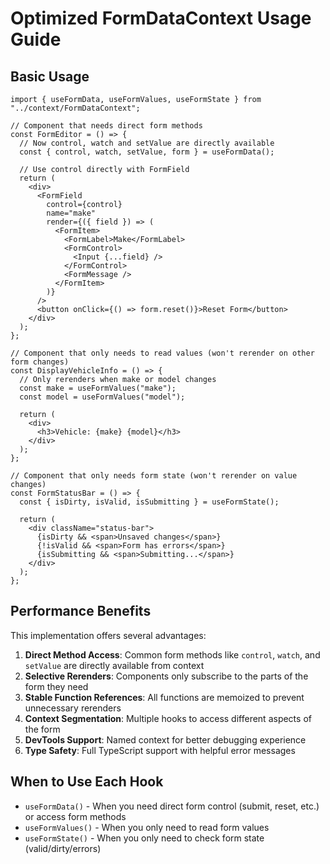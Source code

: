 
# Optimized FormDataContext Usage Guide

## Basic Usage

```tsx
import { useFormData, useFormValues, useFormState } from "../context/FormDataContext";

// Component that needs direct form methods
const FormEditor = () => {
  // Now control, watch and setValue are directly available
  const { control, watch, setValue, form } = useFormData();
  
  // Use control directly with FormField
  return (
    <div>
      <FormField
        control={control}
        name="make"
        render={({ field }) => (
          <FormItem>
            <FormLabel>Make</FormLabel>
            <FormControl>
              <Input {...field} />
            </FormControl>
            <FormMessage />
          </FormItem>
        )}
      />
      <button onClick={() => form.reset()}>Reset Form</button>
    </div>
  );
};

// Component that only needs to read values (won't rerender on other form changes)
const DisplayVehicleInfo = () => {
  // Only rerenders when make or model changes
  const make = useFormValues("make");
  const model = useFormValues("model");
  
  return (
    <div>
      <h3>Vehicle: {make} {model}</h3>
    </div>
  );
};

// Component that only needs form state (won't rerender on value changes)
const FormStatusBar = () => {
  const { isDirty, isValid, isSubmitting } = useFormState();
  
  return (
    <div className="status-bar">
      {isDirty && <span>Unsaved changes</span>}
      {!isValid && <span>Form has errors</span>}
      {isSubmitting && <span>Submitting...</span>}
    </div>
  );
};
```

## Performance Benefits

This implementation offers several advantages:

1. **Direct Method Access**: Common form methods like `control`, `watch`, and `setValue` are directly available from context
2. **Selective Rerenders**: Components only subscribe to the parts of the form they need
3. **Stable Function References**: All functions are memoized to prevent unnecessary rerenders
4. **Context Segmentation**: Multiple hooks to access different aspects of the form
5. **DevTools Support**: Named context for better debugging experience
6. **Type Safety**: Full TypeScript support with helpful error messages

## When to Use Each Hook

- `useFormData()` - When you need direct form control (submit, reset, etc.) or access form methods
- `useFormValues()` - When you only need to read form values
- `useFormState()` - When you only need to check form state (valid/dirty/errors)
